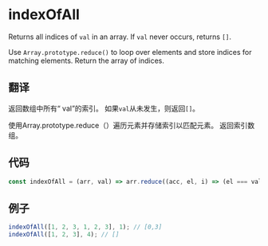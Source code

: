 # indexOfAll

Returns all indices of `val` in an array.
If `val` never occurs, returns `[]`.

Use `Array.prototype.reduce()` to loop over elements and store indices for matching elements.
Return the array of indices.

## 翻译

返回数组中所有“ val”的索引。
如果`val`从未发生，则返回`[]`。

使用Array.prototype.reduce（）遍历元素并存储索引以匹配元素。
返回索引数组。

## 代码

```js
const indexOfAll = (arr, val) => arr.reduce((acc, el, i) => (el === val ? [...acc, i] : acc), []);
```

## 例子

```js
indexOfAll([1, 2, 3, 1, 2, 3], 1); // [0,3]
indexOfAll([1, 2, 3], 4); // []
```
